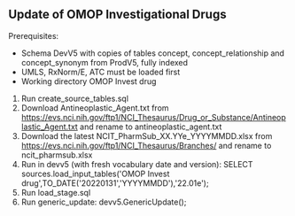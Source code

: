 ## Update of OMOP Investigational Drugs

Prerequisites:
- Schema DevV5 with copies of tables concept, concept_relationship and concept_synonym from ProdV5, fully indexed
- UMLS, RxNorm/E, ATC must be loaded first
- Working directory OMOP Invest drug

1. Run create_source_tables.sql
2. Download Antineoplastic_Agent.txt from https://evs.nci.nih.gov/ftp1/NCI_Thesaurus/Drug_or_Substance/Antineoplastic_Agent.txt and rename to antineoplastic_agent.txt
3. Download the latest NCIT_PharmSub_XX.YYe_YYYYMMDD.xlsx from https://evs.nci.nih.gov/ftp1/NCI_Thesaurus/Branches/ and rename to ncit_pharmsub.xlsx
4. Run in devv5 (with fresh vocabulary date and version): SELECT sources.load_input_tables('OMOP Invest drug',TO_DATE('20220131','YYYYMMDD'),'22.01e');
5. Run load_stage.sql
6. Run generic_update: devv5.GenericUpdate();